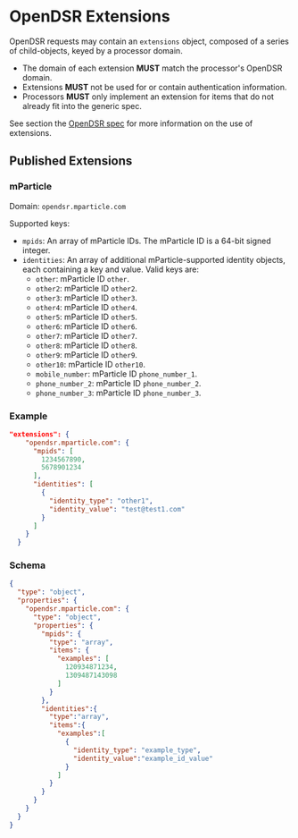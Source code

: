 # OpenDSR Extensions

OpenDSR requests may contain an `extensions` object, composed of a series of child-objects, keyed by a processor domain.

- The domain of each extension **MUST** match the processor's OpenDSR domain.
- Extensions **MUST** not be used for or contain authentication information.
- Processors **MUST** only implement an extension for items that do not already fit into the generic spec.

See section the [OpenDSR spec](specification.md) for more information on the use of extensions.

## Published Extensions

### mParticle

Domain: `opendsr.mparticle.com`

Supported keys:

- `mpids`: An array of mParticle IDs. The mParticle ID is a 64-bit signed integer.
- `identities`: An array of additional mParticle-supported identity objects, each containing a key and value. Valid keys are:
  - `other`: mParticle ID `other`.
  - `other2`: mParticle ID `other2`.
  - `other3`: mParticle ID `other3`.
  - `other4`: mParticle ID `other4`.
  - `other5`: mParticle ID `other5`.
  - `other6`: mParticle ID `other6`.
  - `other7`: mParticle ID `other7`.
  - `other8`: mParticle ID `other8`.
  - `other9`: mParticle ID `other9`.
  - `other10`: mParticle ID `other10`.
  - `mobile_number`: mParticle ID `phone_number_1`.
  - `phone_number_2`: mParticle ID `phone_number_2`.
  - `phone_number_3`: mParticle ID `phone_number_3`.

### Example

```json
"extensions": {
    "opendsr.mparticle.com": {
      "mpids": [
        1234567890,
        5678901234
      ],
      "identities": [
        {
          "identity_type": "other1",
          "identity_value": "test@test1.com"
        }
      ]
    }
  }
```

### Schema

```json
{
  "type": "object",
  "properties": {
    "opendsr.mparticle.com": {
      "type": "object",
      "properties": {
        "mpids": {
          "type": "array",
          "items": {
            "examples": [
              120934871234,
              1309487143098
            ]
          }
        },
        "identities":{
          "type":"array",
          "items":{
            "examples":[
              {
                "identity_type": "example_type",
                "identity_value":"example_id_value"
              }
            ]
          }
        }
      }
    }
  }
}
```
